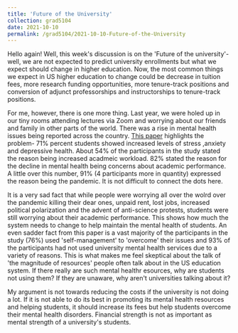 ```yaml
---
title: 'Future of the University'
collection: grad5104
date: 2021-10-10
permalink: /grad5104/2021-10-10-Future-of-the-University
---
```


Hello again! Well, this week's discussion is on the 'Future of the university'- well, we are not expected to predict university enrollments but what we expect should change in higher education. Now, the most common things we expect in US higher education to change could be decrease in tuition fees, more research funding opportunities, more tenure-track positions and conversion of adjunct professorships and instructorships to tenure-track positions. 

For me, however, there is one more thing. Last year, we were holed up in our tiny rooms attending lectures via Zoom and worrying about our friends and family in other parts of the world. There was a rise in mental health issues being reported across the country. [This paper](https://www.ncbi.nlm.nih.gov/pmc/articles/PMC7473764/) highlights the problem- 71% percent students showed increased levels of stress ,anxiety and depressive health. About 54% of the participants in the study stated the reason being increased acadmeic workload. 82% stated the reason for the decline in mental health being concerns about academic performance. A little over this number, 91% (4 participants more in quantity) expressed the reason being the pandemic. It is not difficult to connect the dots here.

It is a very sad fact that while people were worrying all over the wolrd over the pandemic killing their dear ones, unpaid rent, lost jobs, increased political polarization and the advent of anti-science protests, students were still worrying about their academic performance. This shows how much the system needs to change to help maintain the mental health of students. An even sadder fact from this paper is a vast majority of the participants in the study (76%) used 'self-management' to 'overcome' their issues and 93% of the participants had not used university mental health services due to a variety of reasons. This is what makes me feel skeptical about the talk of 'the magnitude of resources' people often talk about in the US education system. If there really are such mental healthr esources, why are students not using them? If they are unaware, why aren't universities talking about it? 

My argument is not towards reducing the costs if the university is not doing a lot. If it is not able to do its best in promoting its mental health resources and helping students, it should increase its fees but help students overcome their mental health disorders. Financial strength is not as important as mental strength of a university's students.
